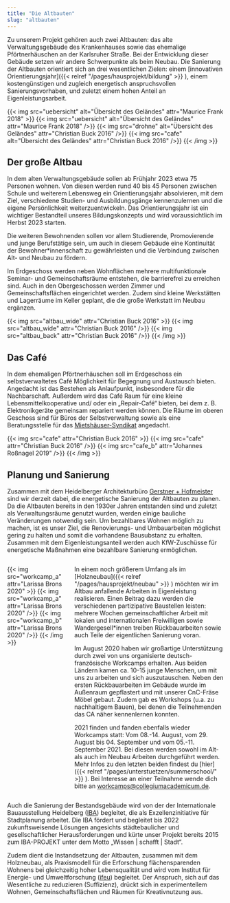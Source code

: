 ```yaml
---
title: "Die Altbauten"
slug: "altbauten"
---
```


Zu unserem Projekt gehören auch zwei Altbauten: das alte Verwaltungsgebäude des Krankenhauses sowie das ehemalige Pförtnerhäuschen an der Karlsruher Straße. Bei der Entwicklung dieser Gebäude setzen wir andere Schwerpunkte als beim Neubau. Die Sanierung der Altbauten orientiert sich an drei wesentlichen Zielen: einem [innovativen Orientierungsjahr]({{< relref "/pages/hausprojekt/bildung"  >}} ), einem kostengünstigen und zugleich energetisch anspruchsvollen Sanierungsvorhaben, und zuletzt einem hohen Anteil an Eigenleistungsarbeit.

{{< img src="uebersicht" alt="Übersicht des Geländes" attr="Maurice Frank 2018" >}}
    {{< img src="uebersicht" alt="Übersicht des Geländes" attr="Maurice Frank 2018" />}}
    {{< img src="drohne" alt="Übersicht des Geländes" attr="Christian Buck 2016" />}}
    {{< img src="cafe" alt="Übersicht des Geländes" attr="Christian Buck 2016" />}}
{{< /img >}}



## Der große Altbau

In dem alten Verwaltungsgebäude sollen ab Frühjahr 2023 etwa 75 Personen wohnen. Von diesen werden rund 40 bis 45 Personen zwischen Schule und weiterem Lebensweg ein Orientierungsjahr absolvieren, mit dem Ziel, verschiedene Studien- und Ausbildungsgänge kennenzulernen und die eigene Persönlichkeit weiterzuentwickeln. Das Orientierungsjahr ist ein wichtiger Bestandteil unseres Bildungskonzepts und wird voraussichtlich im Herbst 2023 starten.

Die weiteren Bewohnenden sollen vor allem Studierende, Promovierende und junge Berufstätige sein, um auch in diesem Gebäude eine Kontinuität der Bewohner\*innenschaft zu gewährleisten und die Verbindung zwischen Alt- und Neubau zu fördern.

Im Erdgeschoss werden neben Wohnflächen mehrere multifunktionale Seminar- und Gemeinschaftsräume entstehen, die barrierefrei zu erreichen sind. Auch in den Obergeschossen werden Zimmer und Gemeinschaftsflächen eingerichtet werden. Zudem sind kleine Werkstätten und Lagerräume im Keller geplant, die die große Werkstatt im Neubau ergänzen.

{{< img src="altbau_wide" attr="Christian Buck 2016" >}}
    {{< img src="altbau_wide" attr="Christian Buck 2016" />}}
    {{< img src="altbau_back" attr="Christian Buck 2016" />}}
{{< /img >}}

## Das Café

In dem ehemaligen Pförtnerhäuschen soll im Erdgeschoss ein selbstverwaltetes Café Möglichkeit für Begegnung und Austausch bieten. Angedacht ist das Bestehen als Anlaufpunkt, insbesondere für die Nachbarschaft. Außerdem wird das Café Raum für eine kleine Lebensmittelkooperative und/ oder ein „Repair-Café“ bieten, bei dem z. B. Elektronikgeräte gemeinsam repariert werden können. Die Räume im oberen Geschoss sind für Büros der Selbstverwaltung sowie als eine Beratungsstelle für das <a href='https://www.syndikat.org/de/unternehmensverbund/'>Mietshäuser-Syndikat</a> angedacht.

{{< img src="cafe" attr="Christian Buck 2016" >}}
    {{< img src="cafe" attr="Christian Buck 2016" />}}
    {{< img src="cafe_b" attr="Johannes Roßnagel 2019" />}}
{{< /img >}}

## Planung und Sanierung

Zusammen mit dem Heidelberger Architekturbüro <a href='https://gerstner-hofmeister.de/'>Gerstner + Hofmeister</a> sind wir derzeit dabei, die energetische Sanierung der Altbauten zu planen.
Da die Altbauten bereits in den 1930er Jahren entstanden sind und zuletzt als Verwaltungsräume genutzt wurden, werden einige bauliche Veränderungen notwendig sein. Um bezahlbares Wohnen möglich zu machen, ist es unser Ziel, die Renovierungs- und Umbauarbeiten möglichst gering zu halten und somit die vorhandene Bausubstanz zu erhalten. Zusammen mit dem Eigenleistungsanteil werden auch KfW-Zuschüsse für energetische Maßnahmen eine bezahlbare Sanierung ermöglichen.


<div class="columns" style="margin-top: 2em;">
    <div class="column">
    {{< img src="workcamp_a" attr="Larissa Brons 2020" >}}
      {{< img src="workcamp_a" attr="Larissa Brons 2020" />}}
      {{< img src="workcamp_b" attr="Larissa Brons 2020" />}}
    {{< /img >}}
    </div>
    <div class="column">
      In einem noch größerem Umfang als im [Holzneubau]({{< relref "/pages/hausprojekt/neubau"  >}} ) möchten wir im Altbau anfallende Arbeiten in Eigenleistung realisieren. Einen Beitrag dazu werden die verschiedenen partizipative Baustellen leisten: mehrere Wochen gemeinschaftlicher Arbeit mit lokalen und internationalen Freiwilligen sowie Wandergesell*innen treiben Rückbauarbeiten sowie auch Teile der eigentlichen Sanierung voran.
      <p> Im August 2020 haben wir großartige Unterstützung durch zwei von uns organisierte deutsch-französische Workcamps erhalten. Aus beiden Ländern kamen ca. 10-15 junge Menschen, um mit uns zu arbeiten und sich auszutauschen. Neben den ersten Rückbauarbeiten im Gebäude wurde im Außenraum gepflastert und mit unserer CnC-Fräse Möbel gebaut. Zudem gab es Workshops (u.a. zu nachhaltigem Bauen), bei denen die Teilnehmenden das CA näher kennenlernen konnten.
      <p> 2021 finden und fanden ebenfalls wieder Workcamps statt: Vom 08.-14. August, vom 29. August bis 04. September und vom 05.-11. September 2021. Bei diesen werden sowohl im Alt- als auch im Neubau Arbeiten durchgeführt werden. Mehr Infos zu den letzten beiden findest du [hier]({{< relref "/pages/unterstuetzen/summerschool/"  >}} ). Bei Interesse an einer Teilnahme wende dich bitte an <a href="mailto:workcamps@collegiumacademicum.de">workcamps@collegiumacademicum.de</a>.
    </div>
</div>

Auch die Sanierung der Bestandsgebäude wird von der der Internationale Bauausstellung Heidelberg (<a href='https://iba.heidelberg.de/de/projekte/collegium-academicum'>IBA</a>) begleitet, die als Exzellenzinitiative für Stadtplanung arbeitet. Die IBA fördert und begleitet bis 2022 zukunftsweisende Lösungen angesichts städtebaulicher und gesellschaftlicher Herausforderungen und kürte unser Projekt bereits 2015 zum IBA-PROJEKT unter dem Motto „Wissen | schafft | Stadt“.

Zudem dient die Instandsetzung der Altbauten, zusammen mit dem Holzneubau, als Praxismodell für die Erforschung flächensparenden Wohnens bei gleichzeitig hoher Lebensqualität und wird vom Institut für Energie- und Umweltforschung (<a href="https://www.ifeu.de/projekt/suprastadt/">ifeu</a>) begleitet. Der Anspruch, sich auf das Wesentliche zu reduzieren (Suffizienz), drückt sich in experimentellem Wohnen, Gemeinschaftsflächen und Räumen für Kreativnutzung aus.
